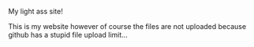 My light ass site!

This is my website however of course the files are not uploaded because github has a stupid file upload limit...
